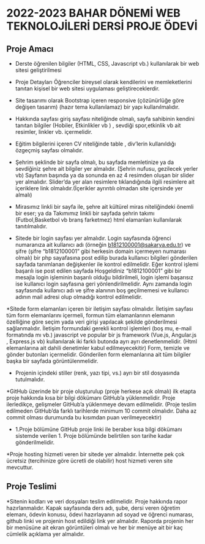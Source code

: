 
# 2022-2023 BAHAR DÖNEMİ WEB TEKNOLOJİLERİ DERSİ PROJE ÖDEVİ


## Proje Amacı
* Derste öğrenilen bilgiler (HTML, CSS, Javascript vb.) kullanılarak bir web sitesi geliştirilmesi

* Proje Detayları
	Öğrenciler bireysel olarak kendilerini ve memleketlerini tanıtan kişisel bir web sitesi uygulaması geliştireceklerdir. 

* Site tasarımı olarak Bootstrap içeren responsive (çözünürlüğe göre değişen tasarım) (hazır tema kullanılamaz)  bir yapı kullanılmalıdır. 

* Hakkında sayfası giriş sayfası niteliğinde olmalı, sayfa sahibinin kendini tanıtan bilgiler (Hobiler, Etkinlikler vb ) , sevdiği spor,etkinlik vb  ait resimler, linkler vb. içermelidir.
* Eğitim bilgilerini içeren CV niteliğinde table , div’lerin kullanıldığı özgeçmiş sayfası olmalıdır.

* Şehrim şeklinde bir sayfa olmalı, bu sayfada memletinize ya da sevdiğiniz şehre ait bilgiler yer almalıdır. (Şehrin nufusu, gezilecek yerler vb)  Sayfanın başında ya da sonunda en az 4 resimden oluşan bir slider yer almalıdır. Slider’da yer alan resimlere tıklandığında ilgili resimlere ait  içeriklere link olmalıdır.(İçerikler ayrıntılı olmadan site içersinde yer almalı)

* Mirasımız linkli bir sayfa ile, şehre ait kültürel miras niteliğindeki önemli bir eser; ya da Takımımız linkli bir sayfada şehrin takımı (Futbol,Basketbol vb branş farketmez) html elamanları kullanılarak tanıtılmalıdır.

* Sitede bir login sayfası yer almalıdır. Login sayfasında öğrenci numaranıza ait kullanıcı adı (örneğin b1812100001@sakarya.edu.tr) ve şifre (şifre “b1812100001” gibi herkesin domain içermeyen numarası olmalı) bir php sayafasına post edilip burada kullanıcı bilgileri gönderilen sayfada tanımlanan değişkenler ile kontrol edilmelidir. Eğer kontrol işlemi başarılı ise post edilen sayfada Hoşgeldiniz “b1812100001” gibi bir mesajla login işleminin başarılı olduğu bildirilmeli, login işlemi başarısız ise kullanıcı login sayfasına geri yönlendirilmelidir. Aynı zamanda login sayfasında kullanıcı adı ve şifre alanının boş geçilmemesi ve kullanıcı adının mail adresi olup olmadığı kontrol edilmelidir.

*Sitede form elamanları içeren bir iletişim sayfası olmalıdır.
İletişim sayfası tüm form elemanlarını içermeli, formun tüm elamanlarının elemanın özelliğine göre seçim yada veri girişi yapılacak şekilde gönderilmesi sağlanmalıdır.
İletişim formundaki gerekli kontrol işlemleri (boş mu, e-mail formatında mı vb.) javascript ve popular bir js framework (Vue.js, Angular.js , Express.js vb) kullanılarak iki farklı butonda ayrı ayrı denetlenmelidir. (Html elemanlarına ait dahili denetimler kabul edilmeyecekitir)
Form, temizle ve gönder butonları içermelidir.
Gönderilen form elemanlarına ait tüm bilgiler başka bir sayfada görüntülenmelidir.

* Projenin içindeki stiller (renk, yazı tipi, vs.) ayrı bir stil dosyasında tutulmalıdır. 

*GitHub üzerinde bir proje oluşturulup (proje herkese açık olmalı) ilk etapta proje hakkında kısa bir bilgi dökümanı GitHub’a yüklenmelidir. Proje ilerledikçe, gelişmeler GitHub’a yüklenmeye devam edilmelidir. (Proje teslim edilmeden GitHub’da farklı tarihlerde minimum 10 commit olmalıdır. Daha az commit olması durumunda bu kısımdan puan verilmeyecektir)

* 1.Proje bölümüne GitHub proje linki ile beraber kısa bilgi dökümanı sistemde verilen 1. Proje bölümünde belirtilen son tarihe kadar gönderilmelidir.

*Proje hosting hizmeti veren bir sitede yer almalıdır. İnternette pek çok ücretsiz (tercihinize göre ücretli de olabilir) host hizmeti veren site mevcuttur.
 
  
## Proje Teslimi

*Sitenin kodları ve veri dosyaları teslim edilmelidir.
  Proje hakkında rapor hazırlanmalıdır.
  Kapak sayfasında ders adı, şube, dersi veren öğretim elemanı, ödevin konusu, ödevi hazırlayanın ad soyad ve öğrenci numarası, github linki ve projenin host edildiği    link yer almalıdır.
  Raporda projenin her bir menüsüne ait ekran görüntüleri olmalı ve her bir menüye ait bir kaç cümlelik açıklama yer almalıdır.
